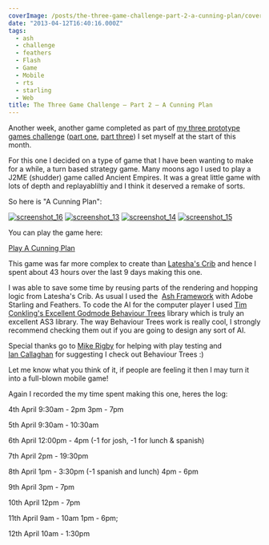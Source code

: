 ```yaml
---
coverImage: /posts/the-three-game-challenge-part-2-a-cunning-plan/cover.jpg
date: "2013-04-12T16:40:16.000Z"
tags:
  - ash
  - challenge
  - feathers
  - Flash
  - Game
  - Mobile
  - rts
  - starling
  - Web
title: The Three Game Challenge – Part 2 – A Cunning Plan
---
```


Another week, another game completed as part of [my three prototype games challenge](/posts/the-three-game-challenge/) ([part one](/posts/the-three-game-challenge-part-1-lateshas-crib/), [part three](/posts/the-three-game-challenge-part-3-the-family-jewels/)) I set myself at the start of this month.

<!-- more -->

For this one I decided on a type of game that I have been wanting to make for a while, a turn based strategy game. Many moons ago I used to play a J2ME (shudder) game called Ancient Empires. It was a great little game with lots of depth and replayabliltiy and I think it deserved a remake of sorts.

So here is "A Cunning Plan":

[![screenshot_16](/wp-content/uploads/2013/04/screenshot_16-300x224.png)](/wp-content/uploads/2013/04/screenshot_16-300x224.png) [![screenshot_13](/wp-content/uploads/2013/04/screenshot_13-300x222.png)](/wp-content/uploads/2013/04/screenshot_13-300x222.png)
[![screenshot_14](/wp-content/uploads/2013/04/screenshot_14-300x220.png)](/wp-content/uploads/2013/04/screenshot_14-300x220.png) [![screenshot_15](/wp-content/uploads/2013/04/screenshot_15-300x225.png)](/wp-content/uploads/2013/04/screenshot_15-300x225.png)

You can play the game here:

[Play A Cunning Plan](/projects/acunningplan)

This game was far more complex to create than [Latesha's Crib](/posts/the-three-game-challenge-part-1-lateshas-crib/) and hence I spent about 43 hours over the last 9 days making this one.

I was able to save some time by reusing parts of the rendering and hopping logic from Latesha's Crib. As usual I used the  [Ash Framework](https://www.ashframework.org/) with Adobe Starling and Feathers. To code the AI for the computer player I used [Tim Conkling's Excellent Godmode Behaviour Trees](https://github.com/tconkling/godmode-as3) library which is truly an excellent AS3 library. The way Behaviour Trees work is really cool, I strongly recommend checking them out if you are going to design any sort of AI.

Special thanks go to [Mike Rigby](https://www.facebook.com/mikepaulrigby) for helping with play testing and [Ian Callaghan](https://www.facebook.com/ian.t.callaghan) for suggesting I check out Behaviour Trees :)

Let me know what you think of it, if people are feeling it then I may turn it into a full-blown mobile game!

Again I recorded the my time spent making this one, heres the log:

4th April
9:30am - 2pm
3pm - 7pm

5th April
9:30am - 10:30am

6th April
12:00pm - 4pm (-1 for josh, -1 for lunch &amp; spanish)

7th April
2pm - 19:30pm

8th April
1pm - 3:30pm (-1 spanish and lunch)
4pm - 6pm

9th April
3pm - 7pm

10th April
12pm - 7pm

11th April
9am - 10am
1pm - 6pm;

12th April
10am - 1:30pm
